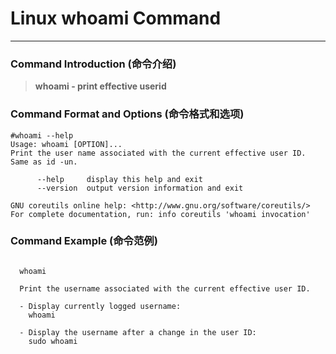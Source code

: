 # Linux whoami Command
-------------------
### Command Introduction (命令介绍)
> **whoami - print effective userid**
### Command Format and Options (命令格式和选项)
```
#whoami --help
Usage: whoami [OPTION]...
Print the user name associated with the current effective user ID.
Same as id -un.

      --help     display this help and exit
      --version  output version information and exit

GNU coreutils online help: <http://www.gnu.org/software/coreutils/>
For complete documentation, run: info coreutils 'whoami invocation'
```
### Command Example (命令范例)
```

  whoami

  Print the username associated with the current effective user ID.

  - Display currently logged username:
    whoami

  - Display the username after a change in the user ID:
    sudo whoami


```
